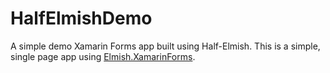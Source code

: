 # HalfElmishDemo

A simple demo Xamarin Forms app built using Half-Elmish. This is a simple, single page app using [Elmish.XamarinForms](https://github.com/fsprojects/Elmish.XamarinForms).

